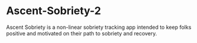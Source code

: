 # Ascent-Sobriety-2
Ascent Sobriety is a non-linear sobriety tracking app intended to keep folks positive and motivated on their path to sobriety and recovery.
